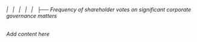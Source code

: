 ###### |   |   |   |   |   ├── Frequency of shareholder votes on significant corporate governance matters

*Add content here*